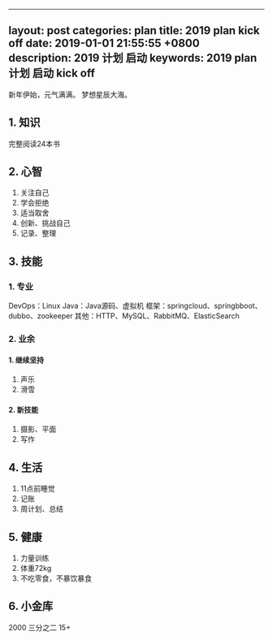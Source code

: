 
---
layout: post
categories: plan
title: 2019 plan kick off
date: 2019-01-01 21:55:55 +0800
description: 2019 计划 启动
keywords: 2019 plan 计划 启动 kick off
---

新年伊始，元气满满。
梦想星辰大海。
## 1. 知识
完整阅读24本书

## 2. 心智
1. 关注自己
2. 学会拒绝
3. 适当取舍
4. 创新、挑战自己
5. 记录、整理

## 3. 技能
### 1. 专业
DevOps：Linux
Java：Java源码、虚拟机
框架：springcloud、springbboot、dubbo、zookeeper
其他：HTTP、MySQL、RabbitMQ、ElasticSearch

### 2. 业余
#### 1. 继续坚持
1. 声乐
2. 滑雪

#### 2. 新技能
1. 摄影、平面
2. 写作


## 4. 生活
1. 11点前睡觉
2. 记账
3. 周计划、总结

## 5. 健康
1. 力量训练
2. 体重72kg
3. 不吃零食，不暴饮暴食


## 6. 小金库
2000
三分之二
15+



